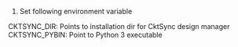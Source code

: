 1. Set following environment variable
  
  CKTSYNC_DIR: Points to installation dir for CktSync design manager
  CKTSYNC_PYBIN: Point to Python 3 executable
